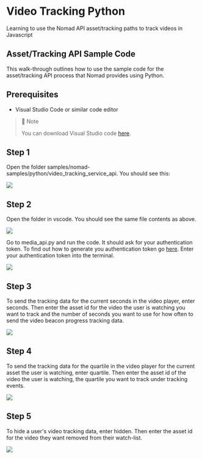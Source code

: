 # Video Tracking Python
Learning to use the Nomad API asset/tracking paths to track videos in Javascript

## Asset/Tracking API Sample Code

This walk-through outlines how to use the sample code for the asset/tracking API process that Nomad provides using Python.

## Prerequisites

- Visual Studio Code or similar code editor

> 📘 Note
> 
> You can download Visual Studio code [here](https://code.visualstudio.com/).

## Step 1

Open the folder  samples/nomad-samples/python/video_tracking_service_api. You should see this:

![](https://files.readme.io/0361cf3-image.png)

## Step 2

Open the folder in vscode. You should see the same file contents as above.

![](https://files.readme.io/5dd144d-image.png)

Go to media_api.py and run the code. It should ask for your authentication token. To find out how to generate you authentication token go [here](https://github.com/Nomad-Media/samples/blob/main/nomad-samples/js/account-authenticaton/Readme.md). Enter your authentication token into the terminal.

![](https://files.readme.io/78fabc0-image.png)

## Step 3

To send the tracking data for the current seconds in the video player, enter seconds. Then enter the asset id for the video the user is watching you want to track and the number of seconds you want to use for how often to send the video beacon progress tracking data.

![](https://files.readme.io/6cc9e56-image.png)

## Step 4

To send the tracking data for the quartile in the video player for the current asset the user is watching, enter quartile. Then enter the asset id of the video the user is watching, the quartile you want to track under tracking events.

![](https://files.readme.io/f90f784-image.png)

## Step 5

To hide a user's video tracking data, enter hidden. Then enter the asset id for the video they want removed from their watch-list.

![](https://files.readme.io/0fb7fba-image.png)
